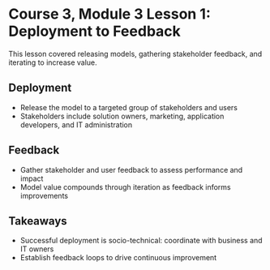 # Course 3, Module 3 Lesson 1: Deployment to Feedback

This lesson covered releasing models, gathering stakeholder feedback, and iterating to increase value.

## Deployment
- Release the model to a targeted group of stakeholders and users
- Stakeholders include solution owners, marketing, application developers, and IT administration

## Feedback
- Gather stakeholder and user feedback to assess performance and impact
- Model value compounds through iteration as feedback informs improvements

## Takeaways
- Successful deployment is socio-technical: coordinate with business and IT owners
- Establish feedback loops to drive continuous improvement
